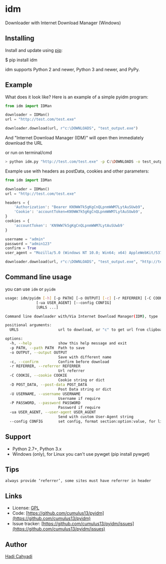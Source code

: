 

# idm

Downloader with Internet Download Manager (Windows)

## Installing

Install and update using [pip](https://pip.pypa.io/en/stable/quickstart/):

$ pip install idm

idm supports Python 2 and newer, Python 3 and newer, and PyPy.

## Example

What does it look like? Here is an example of a simple pyidm program:

```python
from idm import IDMan

downloader = IDMan()
url = "http://test.com/test.exe"

downloader.download(url, r"c:\DOWNLOADS", "test_output.exe")
```

And "Internet Download Manager (IDM)" will open then immediately download the URL

or run on terminal/cmd

```bash
> python idm.py "http://test.com/test.exe" -p C:\DOWNLOADS -o test_output.exe -c -ua "Mozilla/5.0 (Windows NT 10.0; Win64; x64) AppleWebKit/537.36 (KHTML, like Gecko) Chrome/67.0.3396.99 Safari/537.36" -r "http://test.com/test.exe" -U admin -P admin123 -D "Authorization=Bearer KN9WW7k5gKgCnQLpnmWWM7LytAuSUwb9\nCookie=accountToken=KN9WW7k5gKgCnQLpnmWWM7LytAuSUwb9" -C "accountToken=KN9WW7k5gKgCnQLpnmWWM7LytAuSUwb9;"

```

Example use with headers as postData, cookies and other parameters:

```python
from idm import IDMan

downloader = IDMan()
url = "http://test.com/test.exe"

headers = { 
    'Authorization': "Bearer KN9WW7k5gKgCnQLpnmWWM7LytAuSUwb9",
    'Cookie': 'accountToken=KN9WW7k5gKgCnQLpnmWWM7LytAuSUwb9',
}
cookies = {
    'accountToken': 'KN9WW7k5gKgCnQLpnmWWM7LytAuSUwb9'
}

username = "admin"
password = "admin123"
confirm = True
user_agent = "Mozilla/5.0 (Windows NT 10.0; Win64; x64) AppleWebKit/537.36 (KHTML, like Gecko) Chrome/67.0.3396.99 Safari/537.36"

downloader.download(url, r"c:\DOWNLOADS", "test_output.exe", "http://test.com/test.exe", cookie, headers, username, password, confirm, user_agent)
```

## Command line usage
you can use `idm` or `pyidm`
```bash
usage: idm/pyidm [-h] [-p PATH] [-o OUTPUT] [-c] [-r REFERRER] [-C COOKIE] [-D POST_DATA] [-U USERNAME] [-P PASSWORD]
              [-ua USER_AGENT] [--config CONFIG]
              [URLS ...]

Command line downloader with/Via Internet Download Manager(IDM), type 'c' for get url from clipboard

positional arguments:
  URLS                  url to download, or "c" to get url from clipboard

options:
  -h, --help            show this help message and exit
  -p PATH, --path PATH  Path to save
  -o OUTPUT, --output OUTPUT
                        Save with different name
  -c, --confirm         Confirm before download
  -r REFERRER, --referrer REFERRER
                        Url referrer
  -C COOKIE, --cookie COOKIE
                        Cookie string or dict
  -D POST_DATA, --post-data POST_DATA
                        Post Data string or dict
  -U USERNAME, --username USERNAME
                        Username if require
  -P PASSWORD, --password PASSWORD
                        Password if require
  -ua USER_AGENT, --user-agent USER_AGENT
                        Send with custom User-Agent string
  --config CONFIG       set config, format section:option:value, for list valid section/option type "doc"
```
## Support

- Python 2.7+, Python 3.x
- Windows (only), for Linux you can't use pywget (pip install pywget)

## Tips
`always provide ‘referrer’, some sites must have referrer in header`

## Links

- License: [GPL](https://github.com/cumulus13/pyidm/blob/master/LICENSE.rst)
- Code: [https://github.com/cumulus13/pyidm](https://github.com/cumulus13/pyidm)
- Issue tracker: [https://github.com/cumulus13/pyidm/issues](https://github.com/cumulus13/pyidm/issues)

## Author
[Hadi Cahyadi](mailto:cumulus13@gmail.com)